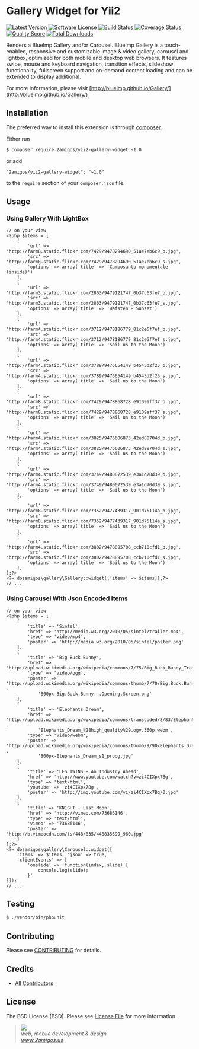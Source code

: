 # Gallery Widget for Yii2

[![Latest Version](https://img.shields.io/github/tag/2amigos/yii2-gallery-widget.svg?style=flat-square&label=release)](https://github.com/2amigos/yii2-gallery-widget/tags)
[![Software License](https://img.shields.io/badge/license-MIT-brightgreen.svg?style=flat-square)](LICENSE.md)
[![Build Status](https://img.shields.io/travis/2amigos/yii2-gallery-widget/master.svg?style=flat-square)](https://travis-ci.org/2amigos/yii2-gallery-widget)
[![Coverage Status](https://img.shields.io/scrutinizer/coverage/g/2amigos/yii2-gallery-widget.svg?style=flat-square)](https://scrutinizer-ci.com/g/2amigos/yii2-gallery-widget/code-structure)
[![Quality Score](https://img.shields.io/scrutinizer/g/2amigos/yii2-gallery-widget.svg?style=flat-square)](https://scrutinizer-ci.com/g/2amigos/yii2-gallery-widget)
[![Total Downloads](https://img.shields.io/packagist/dt/2amigos/yii2-gallery-widget.svg?style=flat-square)](https://packagist.org/packages/2amigos/yii2-gallery-widget)

Renders a BlueImp Gallery and/or Carousel. BlueImp Gallery is a touch-enabled, responsive and customizable image & video
gallery, carousel and lightbox, optimized for both mobile and desktop web browsers. It features swipe, mouse and keyboard
navigation, transition effects, slideshow functionality, fullscreen support and on-demand content loading and can be
extended to display additional.

For more information, please visit [http://blueimp.github.io/Gallery/](http://blueimp.github.io/Gallery/)

## Installation

The preferred way to install this extension is through [composer](http://getcomposer.org/download/).

Either run

```bash
$ composer require 2amigos/yii2-gallery-widget:~1.0
```

or add

```
"2amigos/yii2-gallery-widget": "~1.0"
```

to the `require` section of your `composer.json` file.

## Usage

### Using Gallery With LightBox

```
// on your view
<?php $items = [
    [
        'url' => 'http://farm8.static.flickr.com/7429/9478294690_51ae7eb6c9_b.jpg',
        'src' => 'http://farm8.static.flickr.com/7429/9478294690_51ae7eb6c9_s.jpg',
        'options' => array('title' => 'Camposanto monumentale (inside)')
    ],
    [
        'url' => 'http://farm3.static.flickr.com/2863/9479121747_0b37c63fe7_b.jpg',
        'src' => 'http://farm3.static.flickr.com/2863/9479121747_0b37c63fe7_s.jpg',
        'options' => array('title' => 'Hafsten - Sunset')
    ],
    [
        'url' => 'http://farm4.static.flickr.com/3712/9478186779_81c2e5f7ef_b.jpg',
        'src' => 'http://farm4.static.flickr.com/3712/9478186779_81c2e5f7ef_s.jpg',
        'options' => array('title' => 'Sail us to the Moon')
    ],
    [
        'url' => 'http://farm4.static.flickr.com/3789/9476654149_b4545d2f25_b.jpg',
        'src' => 'http://farm4.static.flickr.com/3789/9476654149_b4545d2f25_s.jpg',
        'options' => array('title' => 'Sail us to the Moon')
    ],
    [
        'url' => 'http://farm8.static.flickr.com/7429/9478868728_e9109aff37_b.jpg',
        'src' => 'http://farm8.static.flickr.com/7429/9478868728_e9109aff37_s.jpg',
        'options' => array('title' => 'Sail us to the Moon')
    ],
    [
        'url' => 'http://farm4.static.flickr.com/3825/9476606873_42ed88704d_b.jpg',
        'src' => 'http://farm4.static.flickr.com/3825/9476606873_42ed88704d_s.jpg',
        'options' => array('title' => 'Sail us to the Moon')
    ],
    [
        'url' => 'http://farm4.static.flickr.com/3749/9480072539_e3a1d70d39_b.jpg',
        'src' => 'http://farm4.static.flickr.com/3749/9480072539_e3a1d70d39_s.jpg',
        'options' => array('title' => 'Sail us to the Moon')
    ],
    [
        'url' => 'http://farm8.static.flickr.com/7352/9477439317_901d75114a_b.jpg',
        'src' => 'http://farm8.static.flickr.com/7352/9477439317_901d75114a_s.jpg',
        'options' => array('title' => 'Sail us to the Moon')
    ],
    [
        'url' => 'http://farm4.static.flickr.com/3802/9478895708_ccb710cfd1_b.jpg',
        'src' => 'http://farm4.static.flickr.com/3802/9478895708_ccb710cfd1_s.jpg',
        'options' => array('title' => 'Sail us to the Moon')
    ],
];?>
<?= dosamigos\gallery\Gallery::widget(['items' => $items]);?>
// ...
```

### Using Carousel With Json Encoded Items

```
// on your view
<?php $items = [
    [
        'title' => 'Sintel',
        'href' => 'http://media.w3.org/2010/05/sintel/trailer.mp4',
        'type' => 'video/mp4',
        'poster' => 'http://media.w3.org/2010/05/sintel/poster.png'
    ],
    [
        'title' => 'Big Buck Bunny',
        'href' => 'http://upload.wikimedia.org/wikipedia/commons/7/75/Big_Buck_Bunny_Trailer_400p.ogg',
        'type' => 'video/ogg',
        'poster' => 'http://upload.wikimedia.org/wikipedia/commons/thumb/7/70/Big.Buck.Bunny.-.Opening.Screen.png/' .
            '800px-Big.Buck.Bunny.-.Opening.Screen.png'
    ],
    [
        'title' => 'Elephants Dream',
        'href' => 'http://upload.wikimedia.org/wikipedia/commons/transcoded/8/83/Elephants_Dream_%28high_quality%29.ogv/' .
            'Elephants_Dream_%28high_quality%29.ogv.360p.webm',
        'type' => 'video/webm',
        'poster' => 'http://upload.wikimedia.org/wikipedia/commons/thumb/9/90/Elephants_Dream_s1_proog.jpg/' .
            '800px-Elephants_Dream_s1_proog.jpg'
    ],
    [
        'title' => 'LES TWINS - An Industry Ahead',
        'href' => 'http://www.youtube.com/watch?v=zi4CIXpx7Bg',
        'type' => 'text/html',
        'youtube' => 'zi4CIXpx7Bg',
        'poster' => 'http://img.youtube.com/vi/zi4CIXpx7Bg/0.jpg'
    ],
    [
        'title' => 'KN1GHT - Last Moon',
        'href' => 'http://vimeo.com/73686146',
        'type' => 'text/html',
        'vimeo' => '73686146',
        'poster' => 'http://b.vimeocdn.com/ts/448/835/448835699_960.jpg'
    ]
];?>
<?= dosamigos\gallery\Carousel::widget([
    'items' => $items, 'json' => true,
    'clientEvents' => [
        'onslide' => 'function(index, slide) {
            console.log(slide);
        }'
]]);
// ...
```

## Testing

```bash
$ ./vendor/bin/phpunit
```

## Contributing

Please see [CONTRIBUTING](CONTRIBUTING.md) for details.

## Credits

- [All Contributors](https://github.com/2amigos/yii2-selectize-widget/graphs/contributors)

## License

The BSD License (BSD). Please see [License File](LICENSE.md) for more information.

<blockquote>
    <a href="http://www.2amigos.us"><img src="http://www.gravatar.com/avatar/55363394d72945ff7ed312556ec041e0.png"></a><br>
    <i>web, mobile development & design</i><br>
    <i><a href="http://www.2amigos.us">www.2amigos.us</a></i>
</blockquote>
